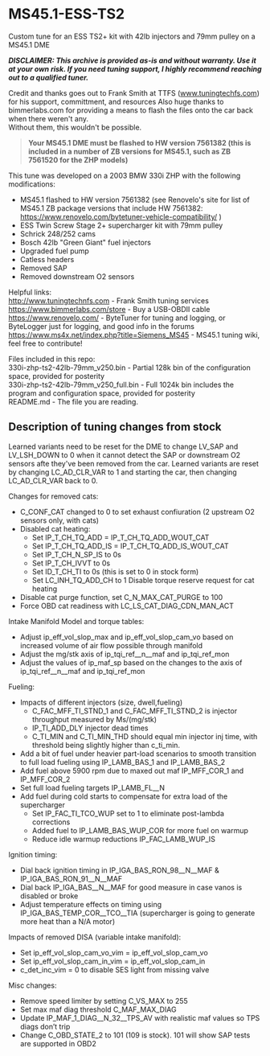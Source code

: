 # MS45.1-ESS-TS2
Custom tune for an ESS TS2+ kit with 42lb injectors and 79mm pulley on a MS45.1 DME 

***DISCLAIMER: This archive is provided as-is and without warranty.  Use it at your own risk. If you need tuning support, I highly recommend reaching out to a qualified tuner.***

Credit and thanks goes out to Frank Smith at TTFS (www.tuningtechfs.com) for his support, committment, and resources
Also huge thanks to bimmerlabs.com for providing a means to flash the files onto the car back when there weren't any.  
Without them, this wouldn't be possible.

>**Your MS45.1 DME must be flashed to HW version 7561382 (this is included in a number of ZB versions for MS45.1, such as ZB 7561520 for the ZHP models)**

This tune was developed on a 2003 BMW 330i ZHP with the following modifications:  
- MS45.1 flashed to HW version 7561382 (see Renovelo's site for list of MS45.1 ZB package versions that include HW 7561382: https://www.renovelo.com/bytetuner-vehicle-compatibility/ )  
- ESS Twin Screw Stage 2+ supercharger kit with 79mm pulley  
- Schrick 248/252 cams  
- Bosch 42lb "Green Giant" fuel injectors  
- Upgraded fuel pump  
- Catless headers  
- Removed SAP
- Removed downstream O2 sensors


Helpful links:  
http://www.tuningtechnfs.com - Frank Smith tuning services  
https://www.bimmerlabs.com/store - Buy a USB-OBDII cable  
https://www.renovelo.com/ - ByteTuner for tuning and logging, or ByteLogger just for logging, and good info in the forums  
https://www.ms4x.net/index.php?title=Siemens_MS45 - MS45.1 tuning wiki, feel free to contribute!  


Files included in this repo:  
330i-zhp-ts2-42lb-79mm_v250.bin - Partial 128k bin of the configuration space, provided for posterity  
330i-zhp-ts2-42lb-79mm_v250_full.bin - Full 1024k bin includes the program and configuration space, provided for posterity  
README.md - The file you are reading.  


## Description of tuning changes from stock

Learned variants need to be reset for the DME to change LV_SAP and LV_LSH_DOWN to 0 when it cannot detect the SAP or downstream O2 sensors afte they've been removed from the car.  Learned variants are reset by changing LC_AD_CLR_VAR to 1 and starting the car, then changing LC_AD_CLR_VAR back to 0.  

Changes for removed cats:  
- C_CONF_CAT changed to 0 to set exhaust confiuration (2 upstream O2 sensors only, with cats)  
- Disabled cat heating:
   - 	Set IP_T_CH_TQ_ADD = IP_T_CH_TQ_ADD_WOUT_CAT
   - 	Set IP_T_CH_TQ_ADD_IS = IP_T_CH_TQ_ADD_IS_WOUT_CAT
   - 	Set IP_T_CH_N_SP_IS to 0s 
   - 	Set IP_T_CH_IVVT to 0s
   - 	Set ID_T_CH_TI to 0s (this is set to 0 in stock form)
   - 	Set LC_INH_TQ_ADD_CH to 1 Disable torque reserve request for cat heating
- Disable cat purge function, set C_N_MAX_CAT_PURGE to 100
- Force OBD cat readiness with LC_LS_CAT_DIAG_CDN_MAN_ACT

Intake Manifold Model and torque tables:
- Adjust ip_eff_vol_slop_max and ip_eff_vol_slop_cam_vo based on increased volume of air flow possible through manifold
- Adjust the mg/stk axis of ip_tqi_ref__n__maf and ip_tqi_ref_mon
- Adjust the values of ip_maf_sp based on the changes to the axis of ip_tqi_ref__n__maf and ip_tqi_ref_mon

Fueling:
- Impacts of different injectors (size, dwell,fueling)
   - C_FAC_MFF_TI_STND_1 and C_FAC_MFF_TI_STND_2 is injector throughput measured by Ms/(mg/stk)
   - IP_TI_ADD_DLY injector dead times
   - C_TI_MIN and C_TI_MIN_THD should equal min injector inj time, with threshold being slightly higher than c_ti_min.
- Add a bit of fuel under heavier part-load scenarios to smooth transition to full load fueling using IP_LAMB_BAS_1 and IP_LAMB_BAS_2
- Add fuel above 5900 rpm due to maxed out maf IP_MFF_COR_1 and IP_MFF_COR_2
- Set full load fueling targets IP_LAMB_FL__N
- Add fuel during cold starts to compensate for extra load of the supercharger
   - Set IP_FAC_TI_TCO_WUP set to 1 to eliminate post-lambda corrections
   - Added fuel to IP_LAMB_BAS_WUP_COR for more fuel on warmup
   - Reduce idle warmup reductions IP_FAC_LAMB_WUP_IS

Ignition timing:
- Dial back ignition timing in IP_IGA_BAS_RON_98__N__MAF & IP_IGA_BAS_RON_91__N__MAF 
- Dial back IP_IGA_BAS__N__MAF for good measure in case vanos is disabled or broke 
- Adjust temperature effects on timing using IP_IGA_BAS_TEMP_COR__TCO__TIA (supercharger is going to generate more heat than a N/A motor)

Impacts of removed DISA (variable intake manifold):
- Set ip_eff_vol_slop_cam_vo_vim = ip_eff_vol_slop_cam_vo
- Set ip_eff_vol_slop_cam_in_vim = ip_eff_vol_slop_cam_in
- c_det_inc_vim = 0 to disable SES light from missing valve

Misc changes:
- Remove speed limiter by setting C_VS_MAX to 255
- Set max maf diag threshold C_MAF_MAX_DIAG
- Update IP_MAF_1_DIAG__N_32__TPS_AV with realistic maf values so TPS diags don’t trip
- Change C_OBD_STATE_2 to 101 (109 is stock).  101 will show SAP tests are supported in OBD2
